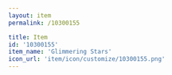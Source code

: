 ```yaml
---
layout: item
permalink: /10300155

title: Item
id: '10300155'
item_name: 'Glimmering Stars'
icon_url: 'item/icon/customize/10300155.png'
---
```

